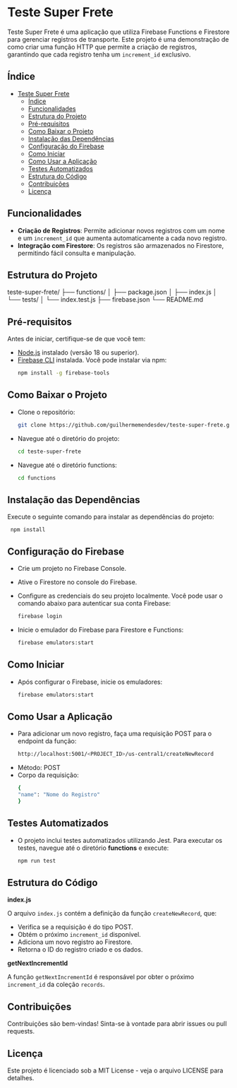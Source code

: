 # Teste Super Frete

Teste Super Frete é uma aplicação que utiliza Firebase Functions e Firestore para gerenciar registros de transporte. Este projeto é uma demonstração de como criar uma função HTTP que permite a criação de registros, garantindo que cada registro tenha um `increment_id` exclusivo.

## Índice

- [Teste Super Frete](#teste-super-frete)
  - [Índice](#índice)
  - [Funcionalidades](#funcionalidades)
  - [Estrutura do Projeto](#estrutura-do-projeto)
  - [Pré-requisitos](#pré-requisitos)
  - [Como Baixar o Projeto](#como-baixar-o-projeto)
  - [Instalação das Dependências](#instalação-das-dependências)
  - [Configuração do Firebase](#configuração-do-firebase)
  - [Como Iniciar](#como-iniciar)
  - [Como Usar a Aplicação](#como-usar-a-aplicação)
  - [Testes Automatizados](#testes-automatizados)
  - [Estrutura do Código](#estrutura-do-código)
  - [Contribuições](#contribuições)
  - [Licença](#licença)

## Funcionalidades

- **Criação de Registros**: Permite adicionar novos registros com um nome e um `increment_id` que aumenta automaticamente a cada novo registro.
- **Integração com Firestore**: Os registros são armazenados no Firestore, permitindo fácil consulta e manipulação.

## Estrutura do Projeto

teste-super-frete/ ├── functions/ │ ├── package.json │ ├── index.js │ └── tests/ │ └── index.test.js ├── firebase.json └── README.md


## Pré-requisitos

Antes de iniciar, certifique-se de que você tem:

- [Node.js](https://nodejs.org/) instalado (versão 18 ou superior).
- [Firebase CLI](https://firebase.google.com/docs/cli) instalada. Você pode instalar via npm:
  ```bash
  npm install -g firebase-tools

## Como Baixar o Projeto

- Clone o repositório:
    ```bash
    git clone https://github.com/guilhermemendesdev/teste-super-frete.git

- Navegue até o diretório do projeto:
   ```bash
   cd teste-super-frete

- Navegue até o diretório functions:
     ```bash
   cd functions

## Instalação das Dependências

Execute o seguinte comando para instalar as dependências do projeto:

     npm install

## Configuração do Firebase
- Crie um projeto no Firebase Console.
- Ative o Firestore no console do Firebase.
- Configure as credenciais do seu projeto localmente. Você pode usar o comando abaixo para autenticar sua conta Firebase:

     ```bash
   firebase login

- Inicie o emulador do Firebase para Firestore e Functions:

     ```bash
   firebase emulators:start

## Como Iniciar

- Após configurar o Firebase, inicie os emuladores:

     ```bash
   firebase emulators:start
   
## Como Usar a Aplicação
- Para adicionar um novo registro, faça uma requisição POST para o endpoint da função:
     ```bash
   http://localhost:5001/<PROJECT_ID>/us-central1/createNewRecord
- Método: POST
- Corpo da requisição:
     ```bash
   {
  "name": "Nome do Registro"
   }

## Testes Automatizados
- O projeto inclui testes automatizados utilizando Jest. Para executar os testes, navegue até o diretório **functions** e execute:
     ```bash
   npm run test

## Estrutura do Código
**index.js**

O arquivo ```index.js``` contém a definição da função ```createNewRecord```, que:

- Verifica se a requisição é do tipo POST.
- Obtém o próximo ```increment_id``` disponível.
- Adiciona um novo registro ao Firestore.
- Retorna o ID do registro criado e os dados.

**getNextIncrementId**

A função ```getNextIncrementId``` é responsável por obter o próximo ```increment_id``` da coleção ```records```.

## Contribuições

Contribuições são bem-vindas! Sinta-se à vontade para abrir issues ou pull requests.

## Licença

Este projeto é licenciado sob a MIT License - veja o arquivo LICENSE para detalhes.
